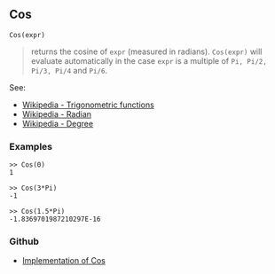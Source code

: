 ## Cos

```
Cos(expr)
```

> returns the cosine of `expr` (measured in radians). `Cos(expr)` will evaluate automatically in the case `expr` is a multiple of `Pi, Pi/2, Pi/3, Pi/4` and `Pi/6`.

See:
* [Wikipedia - Trigonometric functions](https://en.wikipedia.org/wiki/Trigonometric_functions)
* [Wikipedia - Radian](https://en.wikipedia.org/wiki/Radian)
* [Wikipedia - Degree](https://en.wikipedia.org/wiki/Degree_(angle))

### Examples
```
>> Cos(0)
1

>> Cos(3*Pi)
-1    
 
>> Cos(1.5*Pi)   
-1.8369701987210297E-16  
```

### Github

* [Implementation of Cos](https://github.com/axkr/symja_android_library/blob/master/symja_android_library/matheclipse-core/src/main/java/org/matheclipse/core/builtin/ExpTrigsFunctions.java#L1285) 
